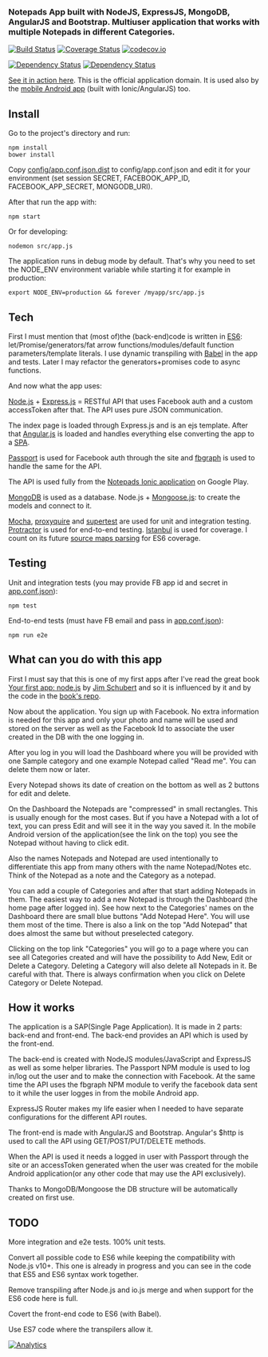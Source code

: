 ### Notepads App built with NodeJS, ExpressJS, MongoDB, AngularJS and Bootstrap. Multiuser application that works with multiple Notepads in different Categories.

[![Build Status](https://travis-ci.org/iliyan-trifonov/notepads-nodejs-angularjs-mongodb-bootstrap.svg)](https://travis-ci.org/iliyan-trifonov/notepads-nodejs-angularjs-mongodb-bootstrap)
[![Coverage Status](https://coveralls.io/repos/iliyan-trifonov/notepads-nodejs-angularjs-mongodb-bootstrap/badge.svg?branch=master)](https://coveralls.io/r/iliyan-trifonov/notepads-nodejs-angularjs-mongodb-bootstrap?branch=master)
[![codecov.io](http://codecov.io/github/iliyan-trifonov/notepads-nodejs-angularjs-mongodb-bootstrap/coverage.svg?branch=master)](http://codecov.io/github/iliyan-trifonov/notepads-nodejs-angularjs-mongodb-bootstrap?branch=master)

[![Dependency Status](https://www.versioneye.com/user/projects/553a42bb1d2989cb7800010c/badge.svg?style=flat)](https://www.versioneye.com/user/projects/553a42bb1d2989cb7800010c)
[![Dependency Status](https://www.versioneye.com/user/projects/553a42b71d2989bdd500009a/badge.svg?style=flat)](https://www.versioneye.com/user/projects/553a42b71d2989bdd500009a)

[See it in action here](https://notepads.iliyan-trifonov.com "Notepads by Iliyan Trifonov"). This is the official application domain. It is used also by the [mobile Android app](https://play.google.com/store/apps/details?id=com.iliyan_trifonov.notepads "Notepads Mobile") (built with Ionic/AngularJS) too.

## Install

Go to the project's directory and run:

    npm install
    bower install

Copy [config/app.conf.json.dist](config/app.conf.json.dist) to config/app.conf.json and edit it for your environment 
(set session SECRET, FACEBOOK_APP_ID, FACEBOOK_APP_SECRET, MONGODB_URI).

After that run the app with:

    npm start

Or for developing:

    nodemon src/app.js

The application runs in debug mode by default. That's why you need to set the NODE_ENV environment variable while 
starting it for example in production:

    export NODE_ENV=production && forever /myapp/src/app.js
    
## Tech

First I must mention that (most of)the (back-end)code is written in [ES6](http://exploringjs.com/): 
let/Promise/generators/fat arrow functions/modules/default function parameters/template literals.
I use dynamic transpiling with [Babel](http://babeljs.io/) in the app and tests. Later I may refactor the 
generators+promises code to async functions.

And now what the app uses:

[Node.js](https://nodejs.org/) + [Express.js](http://expressjs.com/) = RESTful API that uses Facebook auth and a 
custom accessToken after that. The API uses pure JSON communication.

The index page is loaded through Express.js and is an ejs template. After that [Angular.js](https://angularjs.org/) 
is loaded and handles everything else converting the app to a [SPA](https://en.wikipedia.org/wiki/Single-page_application).

[Passport](http://passportjs.org/) is used for Facebook auth through the site 
and [fbgraph](https://github.com/criso/fbgraph) is used to handle the same for the API.

The API is used fully from the 
[Notepads Ionic application](https://play.google.com/store/apps/details?id=com.iliyan_trifonov.notepads) on Google Play.

[MongoDB](https://www.mongodb.org/) is used as a database. Node.js + 
[Mongoose.js](http://mongoosejs.com/): to create the models and connect to it.

[Mocha](http://mochajs.org/), [proxyquire](https://github.com/thlorenz/proxyquire) 
and [supertest](https://github.com/visionmedia/supertest) are used for unit and integration testing. 
[Protractor](https://github.com/angular/protractor) is used for end-to-end testing.
[Istanbul](https://github.com/gotwarlost/istanbul) is used for coverage. 
I count on its future [source maps parsing](https://github.com/gotwarlost/istanbul/commits/source-map) for ES6 coverage.

## Testing

Unit and integration tests (you may provide FB app id and secret in [app.conf.json](config/app.conf.json.dist)):

    npm test
    
End-to-end tests (must have FB email and pass in [app.conf.json](config/app.conf.json.dist)):

    npm run e2e

## What can you do with this app

First I must say that this is one of my first apps after I've read the great book 
[Your first app: node.js](https://leanpub.com/yfa-nodejs "Your first app: node.js") by 
[Jim Schubert](https://leanpub.com/u/jimschubert "Jim Schubert") and so it is influenced by it and by the code in the 
[book's repo](https://github.com/jimschubert/yfa-nodejs-code "Code to accompany the book Your first app: node.js").

Now about the application. You sign up with Facebook. No extra information is needed for this app and only your photo 
and name will be used and stored on the server as well as the Facebook Id to associate the user created in the DB with 
the one logging in.

After you log in you will load the Dashboard where you will be provided with one Sample category and one example 
Notepad called "Read me". You can delete them now or later.

Every Notepad shows its date of creation on the bottom as well as 2 buttons for edit and delete.

On the Dashboard the Notepads are "compressed" in small rectangles. This is usually enough for the most cases.
But if you have a Notepad with a lot of text, you can press Edit and will see it in the way you saved it. 
In the mobile Android version of the application(see the link on the top) you see the Notepad without having to click edit.

Also the names Notepads and Notepad are used intentionally to differentiate this app from many others with the name Notepad/Notes etc.
Think of the Notepad as a note and the Category as a notepad.

You can add a couple of Categories and after that start adding Notepads in them. 
The easiest way to add a new Notepad is through the Dashboard (the home page after logged in). 
See how next to the Categories' names on the Dashboard there are small blue buttons "Add Notepad Here". 
You will use them most of the time.
There is also a link on the top "Add Notepad" that does almost the same but without preselected category.

Clicking on the top link "Categories" you will go to a page where you can see all Categories created and will have 
the possibility to Add New, Edit or Delete a Category. Deleting a Category will also delete all Notepads in it. 
Be careful with that. There is always confirmation when you click on Delete Category or Delete Notepad.

## How it works

The application is a SAP(Single Page Application). 
It is made in 2 parts: back-end and front-end. The back-end provides an API which is used by the front-end.

The back-end is created with NodeJS modules/JavaScript and ExpressJS as well as some helper libraries. 
The Passport NPM module is used to log in/log out the user and to make the connection with Facebook. 
At the same time the API uses the fbgraph NPM module to verify the facebook data sent to it while the user logges in 
from the mobile Android app.

ExpressJS Router makes my life easier when I needed to have separate configurations for the different API routes.

The front-end is made with AngularJS and Bootstrap. 
Angular's $http is used to call the API using GET/POST/PUT/DELETE methods.

When the API is used it needs a logged in user with Passport through the site or an accessToken generated when the 
user was created for the mobile Android application(or any other code that may use the API exclusively).

Thanks to MongoDB/Mongoose the DB structure will be automatically created on first use.

## TODO

More integration and e2e tests. 100% unit tests.

Convert all possible code to ES6 while keeping the compatibility with Node.js v10+. This one is already in progress
and you can see in the code that ES5 and ES6 syntax work together.

Remove transpiling after Node.js and io.js merge and when support for the ES6 code here is full.
 
Covert the front-end code to ES6 (with Babel).

Use ES7 code where the transpilers allow it.

[![Analytics](https://ga-beacon.appspot.com/UA-234720-45/notepads-nodejs-angularjs-mongodb-bootstrap/readme)](https://github.com/igrigorik/ga-beacon)
